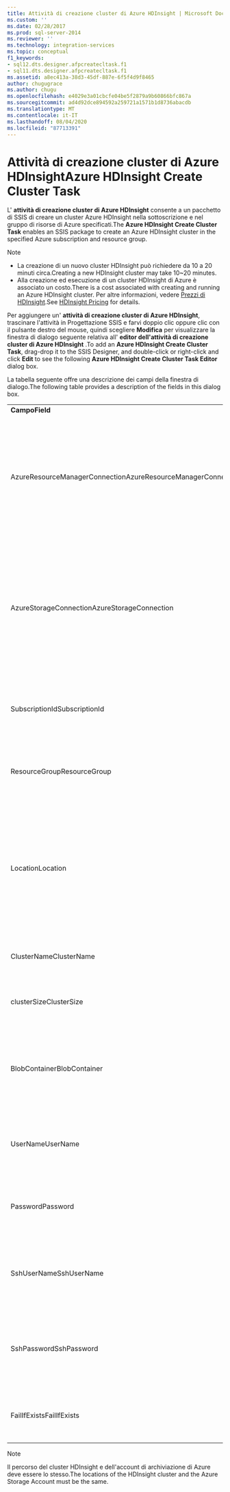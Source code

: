 ```yaml
---
title: Attività di creazione cluster di Azure HDInsight | Microsoft Docs
ms.custom: ''
ms.date: 02/28/2017
ms.prod: sql-server-2014
ms.reviewer: ''
ms.technology: integration-services
ms.topic: conceptual
f1_keywords:
- sql12.dts.designer.afpcreatecltask.f1
- sql11.dts.designer.afpcreatecltask.f1
ms.assetid: a8ec413a-38d3-45df-887e-6f5f4d9f8465
author: chugugrace
ms.author: chugu
ms.openlocfilehash: e4029e3a01cbcfe04be5f2879a9b60866bfc867a
ms.sourcegitcommit: ad4d92dce894592a259721a1571b1d8736abacdb
ms.translationtype: MT
ms.contentlocale: it-IT
ms.lasthandoff: 08/04/2020
ms.locfileid: "87713391"
---
```

# <a name="azure-hdinsight-create-cluster-task"></a><span data-ttu-id="d7d9b-102">Attività di creazione cluster di Azure HDInsight</span><span class="sxs-lookup"><span data-stu-id="d7d9b-102">Azure HDInsight Create Cluster Task</span></span>
<span data-ttu-id="d7d9b-103">L' **attività di creazione cluster di Azure HDInsight** consente a un pacchetto di SSIS di creare un cluster Azure HDInsight nella sottoscrizione e nel gruppo di risorse di Azure specificati.</span><span class="sxs-lookup"><span data-stu-id="d7d9b-103">The **Azure HDInsight Create Cluster Task** enables an SSIS package to create an Azure HDInsight cluster in the specified Azure subscription and resource group.</span></span>
  
> [!NOTE]  
> - <span data-ttu-id="d7d9b-104">La creazione di un nuovo cluster HDInsight può richiedere da 10 a 20 minuti circa.</span><span class="sxs-lookup"><span data-stu-id="d7d9b-104">Creating a new HDInsight cluster may take 10~20 minutes.</span></span>  
> - <span data-ttu-id="d7d9b-105">Alla creazione ed esecuzione di un cluster HDInsight di Azure è associato un costo.</span><span class="sxs-lookup"><span data-stu-id="d7d9b-105">There is a cost associated with creating and running an Azure HDInsight cluster.</span></span> <span data-ttu-id="d7d9b-106">Per altre informazioni, vedere [Prezzi di HDInsight](https://azure.microsoft.com/pricing/details/hdinsight/).</span><span class="sxs-lookup"><span data-stu-id="d7d9b-106">See [HDInsight Pricing](https://azure.microsoft.com/pricing/details/hdinsight/) for details.</span></span>  
  
<span data-ttu-id="d7d9b-107">Per aggiungere un' **attività di creazione cluster di Azure HDInsight**, trascinare l'attività in Progettazione SSIS e farvi doppio clic oppure clic con il pulsante destro del mouse, quindi scegliere **Modifica** per visualizzare la finestra di dialogo seguente relativa all' **editor dell'attività di creazione cluster di Azure HDInsight** .</span><span class="sxs-lookup"><span data-stu-id="d7d9b-107">To add an **Azure HDInsight Create Cluster Task**, drag-drop it to the SSIS Designer, and double-click or right-click and click **Edit** to see the following **Azure HDInsight Create Cluster Task Editor** dialog box.</span></span>  
  
<span data-ttu-id="d7d9b-108">La tabella seguente offre una descrizione dei campi della finestra di dialogo.</span><span class="sxs-lookup"><span data-stu-id="d7d9b-108">The following table provides a description of the fields in this dialog box.</span></span>  
  
|||  
|-|-|  
|<span data-ttu-id="d7d9b-109">**Campo**</span><span class="sxs-lookup"><span data-stu-id="d7d9b-109">**Field**</span></span>|<span data-ttu-id="d7d9b-110">**Descrizione**</span><span class="sxs-lookup"><span data-stu-id="d7d9b-110">**Description**</span></span>|  
|<span data-ttu-id="d7d9b-111">AzureResourceManagerConnection</span><span class="sxs-lookup"><span data-stu-id="d7d9b-111">AzureResourceManagerConnection</span></span>|<span data-ttu-id="d7d9b-112">Selezionare un'istanza di Gestione connessioni esistente per Azure Resource Manager oppure creare una nuova istanza che verrà usata per creare il cluster HDInsight.</span><span class="sxs-lookup"><span data-stu-id="d7d9b-112">Select an existing Azure Resource Manager Connection Manager or create a new one that will be used to create the HDInsight cluster.</span></span>|  
|<span data-ttu-id="d7d9b-113">AzureStorageConnection</span><span class="sxs-lookup"><span data-stu-id="d7d9b-113">AzureStorageConnection</span></span>|<span data-ttu-id="d7d9b-114">Selezionare una gestione connessione di archiviazione di Azure esistente o crearne una nuova che si riferisca a un Account di archiviazione Azure che sarà associato al cluster HDInsight.</span><span class="sxs-lookup"><span data-stu-id="d7d9b-114">Select an existing Azure Storage Connection Manager or create a new one that refers to an Azure Storage Account that will be associated with the HDInsight cluster.</span></span>|
|<span data-ttu-id="d7d9b-115">SubscriptionId</span><span class="sxs-lookup"><span data-stu-id="d7d9b-115">SubscriptionId</span></span>|<span data-ttu-id="d7d9b-116">Specificare l'ID della sottoscrizione in cui verrà creato il cluster HDInsight.</span><span class="sxs-lookup"><span data-stu-id="d7d9b-116">Specify the ID of the subscription the HDInsight cluster will be created in.</span></span>|
|<span data-ttu-id="d7d9b-117">ResourceGroup</span><span class="sxs-lookup"><span data-stu-id="d7d9b-117">ResourceGroup</span></span>|<span data-ttu-id="d7d9b-118">Specificare il gruppo di risorse di Azure in cui verrà creato il cluster HDInsight.</span><span class="sxs-lookup"><span data-stu-id="d7d9b-118">Specify the Azure resource group the HDInsight cluster will be created in.</span></span>|
|<span data-ttu-id="d7d9b-119">Location</span><span class="sxs-lookup"><span data-stu-id="d7d9b-119">Location</span></span>|<span data-ttu-id="d7d9b-120">Specificare il percorso del cluster HDInsight.</span><span class="sxs-lookup"><span data-stu-id="d7d9b-120">Specify the location of the HDInsight cluster.</span></span> <span data-ttu-id="d7d9b-121">Il cluster deve essere creato nella stessa posizione specificata nell'account di Archiviazione di Microsoft Azure.</span><span class="sxs-lookup"><span data-stu-id="d7d9b-121">The cluster must be created in the same location as the Azure Storage Account specified.</span></span>|  
|<span data-ttu-id="d7d9b-122">ClusterName</span><span class="sxs-lookup"><span data-stu-id="d7d9b-122">ClusterName</span></span>|<span data-ttu-id="d7d9b-123">Specificare un nome per il cluster HDInsight da creare.</span><span class="sxs-lookup"><span data-stu-id="d7d9b-123">Specify a name for the HDInsight cluster to be created.</span></span>|  
|<span data-ttu-id="d7d9b-124">clusterSize</span><span class="sxs-lookup"><span data-stu-id="d7d9b-124">ClusterSize</span></span>|<span data-ttu-id="d7d9b-125">Specificare il numero di nodi da creare nel cluster.</span><span class="sxs-lookup"><span data-stu-id="d7d9b-125">Specify the number of nodes to create in the cluster.</span></span>|  
|<span data-ttu-id="d7d9b-126">BlobContainer</span><span class="sxs-lookup"><span data-stu-id="d7d9b-126">BlobContainer</span></span>|<span data-ttu-id="d7d9b-127">Specificare il nome del contenitore di archiviazione predefinito da associare al cluster HDInsight.</span><span class="sxs-lookup"><span data-stu-id="d7d9b-127">Specify the name of the default storage container to be associated with the HDInsight cluster.</span></span>|  
|<span data-ttu-id="d7d9b-128">UserName</span><span class="sxs-lookup"><span data-stu-id="d7d9b-128">UserName</span></span>|<span data-ttu-id="d7d9b-129">Specificare il nome utente da usare per la connessione al cluster HDInsight.</span><span class="sxs-lookup"><span data-stu-id="d7d9b-129">Specify the user name to be used for connecting to the HDInsight cluster.</span></span>|  
|<span data-ttu-id="d7d9b-130">Password</span><span class="sxs-lookup"><span data-stu-id="d7d9b-130">Password</span></span>|<span data-ttu-id="d7d9b-131">Specificare la password da usare per la connessione al cluster HDInsight.</span><span class="sxs-lookup"><span data-stu-id="d7d9b-131">Specify the password to be used for connecting to the HDInsight cluster.</span></span>|
|<span data-ttu-id="d7d9b-132">SshUserName</span><span class="sxs-lookup"><span data-stu-id="d7d9b-132">SshUserName</span></span>|<span data-ttu-id="d7d9b-133">Specificare il nome utente usato per accedere in remoto al cluster HDInsight con SSH.</span><span class="sxs-lookup"><span data-stu-id="d7d9b-133">Specify the user name used to remotely access the HDInsight cluster using SSH.</span></span>|
|<span data-ttu-id="d7d9b-134">SshPassword</span><span class="sxs-lookup"><span data-stu-id="d7d9b-134">SshPassword</span></span>|<span data-ttu-id="d7d9b-135">Specificare la password usata per accedere in remoto al cluster HDInsight con SSH.</span><span class="sxs-lookup"><span data-stu-id="d7d9b-135">Specify the password used to remotely access the HDInsight cluster using SSH.</span></span>|
|<span data-ttu-id="d7d9b-136">FailIfExists</span><span class="sxs-lookup"><span data-stu-id="d7d9b-136">FailIfExists</span></span>|<span data-ttu-id="d7d9b-137">Specificare se l'attività non dovrà riuscire se il cluster esiste già.</span><span class="sxs-lookup"><span data-stu-id="d7d9b-137">Specify whether the task should fail if the cluster already exists.</span></span>|  
  
> [!NOTE]  
> <span data-ttu-id="d7d9b-138">Il percorso del cluster HDInsight e dell'account di archiviazione di Azure deve essere lo stesso.</span><span class="sxs-lookup"><span data-stu-id="d7d9b-138">The locations of the HDInsight cluster and the Azure Storage Account must be the same.</span></span>
